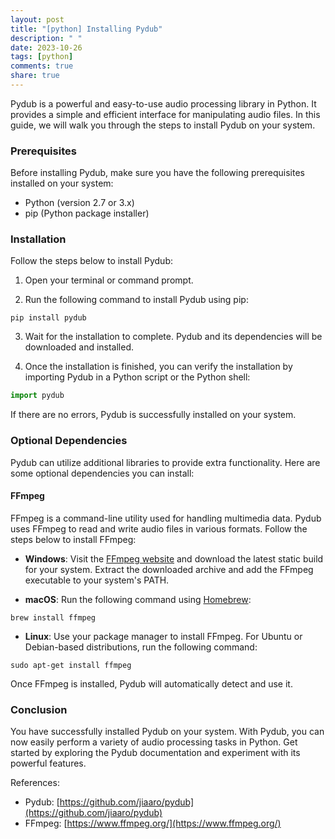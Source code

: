 ```yaml
---
layout: post
title: "[python] Installing Pydub"
description: " "
date: 2023-10-26
tags: [python]
comments: true
share: true
---
```


Pydub is a powerful and easy-to-use audio processing library in Python. It provides a simple and efficient interface for manipulating audio files. In this guide, we will walk you through the steps to install Pydub on your system.

### Prerequisites

Before installing Pydub, make sure you have the following prerequisites installed on your system:

- Python (version 2.7 or 3.x)
- pip (Python package installer)

### Installation

Follow the steps below to install Pydub:

1. Open your terminal or command prompt.

2. Run the following command to install Pydub using pip:

```shell
pip install pydub
```

3. Wait for the installation to complete. Pydub and its dependencies will be downloaded and installed.

4. Once the installation is finished, you can verify the installation by importing Pydub in a Python script or the Python shell:

```python
import pydub
```

If there are no errors, Pydub is successfully installed on your system.

### Optional Dependencies

Pydub can utilize additional libraries to provide extra functionality. Here are some optional dependencies you can install:

#### FFmpeg

FFmpeg is a command-line utility used for handling multimedia data. Pydub uses FFmpeg to read and write audio files in various formats. Follow the steps below to install FFmpeg:

- **Windows**: Visit the [FFmpeg website](https://www.ffmpeg.org/download.html) and download the latest static build for your system. Extract the downloaded archive and add the FFmpeg executable to your system's PATH.

- **macOS**: Run the following command using [Homebrew](https://brew.sh/):

```shell
brew install ffmpeg
```

- **Linux**: Use your package manager to install FFmpeg. For Ubuntu or Debian-based distributions, run the following command:

```shell
sudo apt-get install ffmpeg
```

Once FFmpeg is installed, Pydub will automatically detect and use it.

### Conclusion

You have successfully installed Pydub on your system. With Pydub, you can now easily perform a variety of audio processing tasks in Python. Get started by exploring the Pydub documentation and experiment with its powerful features.

References:
- Pydub: [https://github.com/jiaaro/pydub](https://github.com/jiaaro/pydub)
- FFmpeg: [https://www.ffmpeg.org/](https://www.ffmpeg.org/)